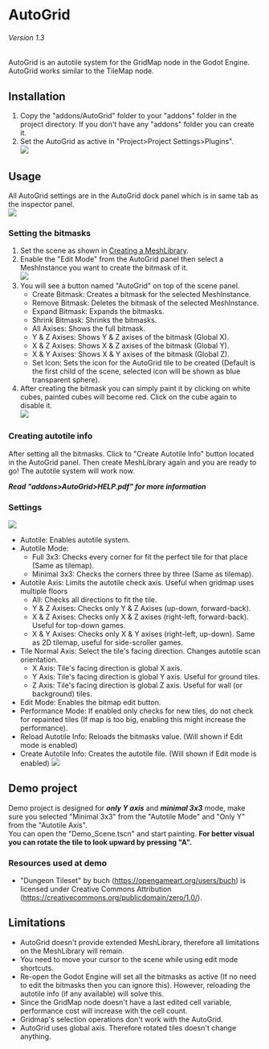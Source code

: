 # AutoGrid
###### Version 1.3
AutoGrid is an autotile system for the GridMap node in the Godot Engine. AutoGrid works similar to the TileMap node.

## **Installation**
1. Copy the "addons/AutoGrid" folder to your "addons" folder in the project directory. If you don't have any "addons" folder you can create it.<br>
2. Set the AutoGrid as active in "Project>Project Settings>Plugins".<br>
![](images/enable_plugin.GIF)
## **Usage**
All AutoGrid settings are in the AutoGrid dock panel which is in same tab as the inspector panel.<br>
![](images/dock_panel.png)
### **Setting the bitmasks**
1. Set the scene as shown in [Creating a MeshLibrary](https://docs.godotengine.org/en/stable/tutorials/3d/using_gridmaps.html).<br>
2. Enable the "Edit Mode" from the AutoGrid panel then select a MeshInstance you want to create the bitmask of it.<br>
![](images/Edit_Button_Options.png)
3. You will see a button named "AutoGrid" on top of the scene panel.
   - Create Bitmask: Creates a bitmask for the selected MeshInstance.
   - Remove Bitmask: Deletes the bitmask of the selected MeshInstance.
   - Expand Bitmask: Expands the bitmasks.
   - Shrink Bitmask: Shrinks the bitmasks.
   - All Axises: Shows the full bitmask.
   - Y & Z Axises: Shows Y & Z axises of the bitmask (Global X).
   - X & Z Axises: Shows X & Z axises of the bitmask (Global Y).
   - X & Y Axises: Shows X & Y axises of the bitmask (Global Z).
   - Set Icon: Sets the icon for the AutoGrid tile to be created (Default is the first child of the scene, selected icon will be shown as blue transparent sphere).
4. After creating the bitmask you can simply paint it by clicking on white cubes, painted cubes will become red. Click on the cube again to disable it.<br>
![](images/Bitmask.png)
### **Creating autotile info**
After setting all the bitmasks. Click to "Create Autotile Info" button located in the AutoGrid panel. Then create MeshLibrary again and you are ready to go! The autotile system will work now.<br>

***Read "addons>AutoGrid>HELP.pdf" for more information***

### **Settings**
![](images/panel_inside.png)
- Autotile: Enables autotile system.
- Autotile Mode:
  - Full 3x3: Checks every corner for fit the perfect tile for that place (Same as tilemap).
  - Minimal 3x3: Checks the corners three by three (Same as tilemap).
- Autotile Axis: Limits the autotile check axis. Useful when gridmap uses multiple floors
  - All: Checks all directions to fit the tile.
  - Y & Z Axises: Checks only Y & Z Axises (up-down, forward-back).
  - X & Z Axises: Checks only X & Z axises (right-left, forward-back). Useful for top-down games.
  - X & Y Axises: Checks only X & Y axises (right-left, up-down). Same as 2D tilemap, useful for side-scroller games.
- Tile Normal Axis: Select the tile's facing direction. Changes autotile scan orientation.
  - X Axis: Tile's facing direction is global X axis.
  - Y Axis: Tile's facing direction is global Y axis. Useful for ground tiles.
  - Z Axis: Tile's facing direction is global Z axis. Useful for wall (or background) tiles.
- Edit Mode: Enables the bitmap edit button.
- Performance Mode: If enabled only checks for new tiles, do not check for repainted tiles (If map is too big, enabling this might increase the performance).
- Reload Autotile Info: Reloads the bitmasks value. (Will shown if Edit mode is enabled)
- Create Autotile Info: Creates the autotile file. (Will shown if Edit mode is enabled)
![](images/Performance_Mode.png)

## **Demo project**
Demo project is designed for ***only Y axis*** and ***minimal 3x3*** mode, make sure you selected "Minimal 3x3" from the "Autotile Mode" and "Only Y" from the "Autotile Axis".<br>
You can open the "Demo_Scene.tscn" and start painting. **For better visual you can rotate the tile to look upward by pressing "A".**
### **Resources used at demo**
- "Dungeon Tileset" by buch (https://opengameart.org/users/buch) is licensed under Creative Commons Attribution (https://creativecommons.org/publicdomain/zero/1.0/).

## **Limitations**
- AutoGrid doesn't provide extended MeshLibrary, therefore all limitations on the MeshLibrary will remain.
- You need to move your cursor to the scene while using edit mode shortcuts.
- Re-open the Godot Engine will set all the bitmasks as active (If no need to edit the bitmasks then you can ignore this). However, reloading the autotile info (if any available) will solve this.
- Since the GridMap node doesn't have a last edited cell variable, performance cost will increase with the cell count.
- Gridmap's selection operations don't work with the AutoGrid.
- AutoGrid uses global axis. Therefore rotated tiles doesn't change anything.

